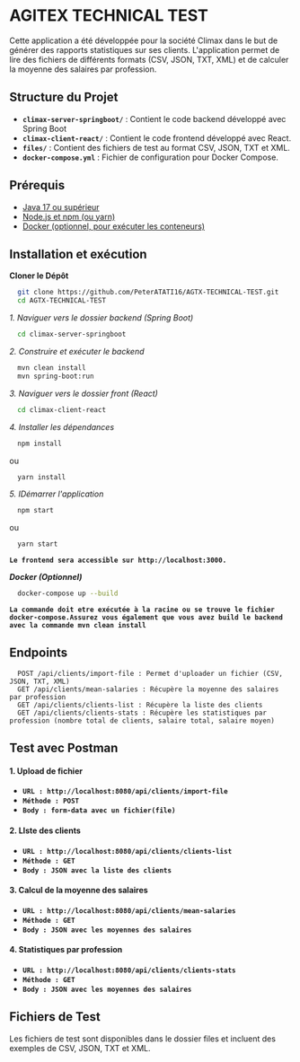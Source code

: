 
# AGITEX TECHNICAL TEST

Cette application a été développée pour la société Climax dans le but de générer des rapports statistiques sur ses clients. 
L'application permet de lire des fichiers de différents formats (CSV, JSON, TXT, XML) et de calculer la moyenne des salaires par profession.


## Structure du Projet

- **`climax-server-springboot/`** : Contient le code backend développé avec Spring Boot
- **`climax-client-react/`** : Contient le code frontend développé avec React.
- **`files/`** : Contient des fichiers de test au format CSV, JSON, TXT et XML.
- **`docker-compose.yml`** : Fichier de configuration pour Docker Compose.


## Prérequis

 - [Java 17 ou supérieur](https://www.oracle.com/java/technologies/downloads/)
 - [Node.js et npm (ou yarn)](https://nodejs.org/en)
 - [Docker (optionnel, pour exécuter les conteneurs)](https://www.docker.com/products/docker-desktop/)


## Installation et exécution

**Cloner le Dépôt**

```bash
  git clone https://github.com/PeterATATI16/AGTX-TECHNICAL-TEST.git
  cd AGTX-TECHNICAL-TEST
```


*1. Naviguer vers le dossier backend (Spring Boot)*

```bash
  cd climax-server-springboot
```
*2. Construire et exécuter le backend*

```bash
  mvn clean install
  mvn spring-boot:run
```

*3. Naviguer vers le dossier front (React)*

```bash
  cd climax-client-react
```
*4. Installer les dépendances*

```bash
  npm install
```
ou
```bash
  yarn install
```
*5. IDémarrer l'application*

```bash
  npm start
```
ou
```bash
  yarn start
```

**`Le frontend sera accessible sur http://localhost:3000.`**

***Docker (Optionnel)***
```bash
  docker-compose up --build
```
**`La commande doit etre exécutée à la racine ou se trouve le fichier docker-compose.Assurez vous également que vous avez build le backend avec la commande mvn clean install`**
    
## Endpoints

```http
  POST /api/clients/import-file : Permet d'uploader un fichier (CSV, JSON, TXT, XML)
  GET /api/clients/mean-salaries : Récupère la moyenne des salaires par profession
  GET /api/clients/clients-list : Récupère la liste des clients
  GET /api/clients/clients-stats : Récupère les statistiques par profession (nombre total de clients, salaire total, salaire moyen)
```




## Test avec Postman

#### 1. Upload de fichier
- **`URL : http://localhost:8080/api/clients/import-file`**
- **`Méthode : POST`**
- **`Body : form-data avec un fichier(file)`**

#### 2. LIste des clients
- **`URL : http://localhost:8080/api/clients/clients-list`**
- **`Méthode : GET`**
- **`Body : JSON avec la liste des clients`**

#### 3. Calcul de la moyenne des salaires
- **`URL : http://localhost:8080/api/clients/mean-salaries`**
- **`Méthode : GET`**
- **`Body : JSON avec les moyennes des salaires`**

#### 4. Statistiques par profession
- **`URL : http://localhost:8080/api/clients/clients-stats`**
- **`Méthode : GET`**
- **`Body : JSON avec les moyennes des salaires`**



## Fichiers de Test

Les fichiers de test sont disponibles dans le dossier files et incluent des exemples de CSV, JSON, TXT et XML.

